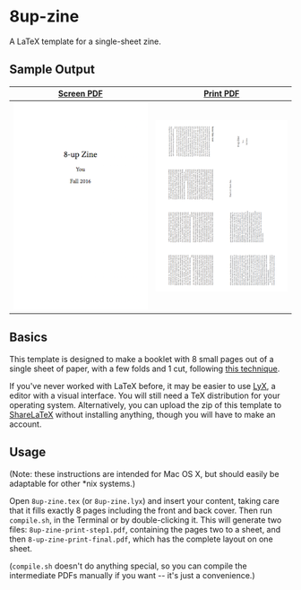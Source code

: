 # 8up-zine

A LaTeX template for a single-sheet zine.

## Sample Output

| [Screen PDF][screen] | [Print PDF][print]                                                                                               |
|-----------------------------------------------------------------------------------|---------------------------------------------------------------------------------------------------------|
| [![example first page](/docs/8up-zine.png?raw=true)][screen] | [![complete booklet](/docs/8up-zine-print-final.png?raw=true)][print] |

[screen]: /docs/8up-zine.pdf
[print]: /docs/8up-zine-print-final.pdf

## Basics

This template is designed to make a booklet with 8 small pages out of a single
sheet of paper, with a few folds and 1 cut,
following
[this technique](https://en.wikibooks.org/wiki/Zine_Making/Putting_pages_together#An_8-sided_zine_from_1_sheet_with_1_cut).

If you've never worked with LaTeX before, it may be easier to
use [LyX](https://www.lyx.org), a editor with a visual interface. You will still
need a TeX distribution for your operating system. Alternatively, you can upload
the zip of this template to [ShareLaTeX](https://www.sharelatex.com) without
installing anything, though you will have to make an account.

## Usage

(Note: these instructions are intended for Mac OS X, but should easily be
adaptable for other *nix systems.)

Open `8up-zine.tex` (or `8up-zine.lyx`) and insert your content, taking care
that it fills exactly 8 pages including the front and back cover. Then run
`compile.sh`, in the Terminal or by double-clicking it. This will generate two
files: `8up-zine-print-step1.pdf`, containing the pages two to a sheet, and then
`8-up-zine-print-final.pdf`, which has the complete layout on one sheet.

(`compile.sh` doesn't do anything special, so you can compile the intermediate
PDFs manually if you want -- it's just a convenience.)
